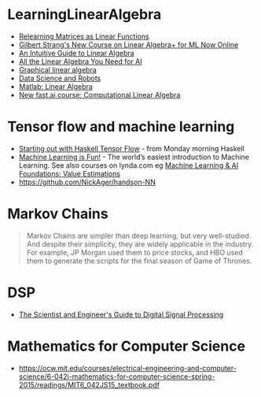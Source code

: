 # LearningLinearAlgebra

* [Relearning Matrices as Linear Functions](https://www.dhruvonmath.com/2018/12/31/matrices/)
* [Gilbert Strang's New Course on Linear Algebra+ for ML Now Online](https://news.ycombinator.com/item?id=19939030)
* [An Intuitive Guide to Linear Algebra](https://betterexplained.com/articles/linear-algebra-guide/)
* [All the Linear Algebra You Need for AI](https://github.com/fastai/fastai/blob/master/tutorials/linalg_pytorch.ipynb)
* [Graphical linear algebra](https://graphicallinearalgebra.net)
* [Data Science and Robots](http://brohrer.github.io/blog.html)
* [Matlab: Linear Algebra](http://people.ds.cam.ac.uk/nmm1/Matlab/)
* [New fast.ai course: Computational Linear Algebra](http://www.fast.ai/2017/07/17/num-lin-alg/)

# Tensor flow and machine learning
* [Starting out with Haskell Tensor Flow](https://mmhaskell.com/blog/2017/8/14/starting-out-with-haskell-tensor-flow) - from Monday morning Haskell
* [Machine Learning is Fun!](https://medium.com/@ageitgey/machine-learning-is-fun-80ea3ec3c471) - The world’s easiest introduction to Machine Learning. See also courses on lynda.com eg [Machine Learning & AI Foundations: Value Estimations](https://www.lynda.com/Data-Science-tutorials/Machine-Learning-Essential-Training-Value-Estimations/548594-2.html)
* https://github.com/NickAger/handson-NN

# Markov Chains
> Markov Chains are simpler than deep learning, but very well-studied.  And despite their simplicity, they are widely applicable in the industry.  For example, JP Morgan used them to price stocks, and HBO used them to generate the scripts for the final season of Game of Thrones.

# DSP
* [The Scientist and Engineer's Guide to
Digital Signal Processing](http://www.dspguide.com)

# Mathematics for Computer Science
* https://ocw.mit.edu/courses/electrical-engineering-and-computer-science/6-042j-mathematics-for-computer-science-spring-2015/readings/MIT6_042JS15_textbook.pdf
